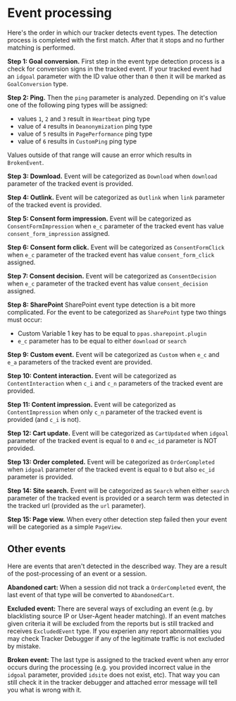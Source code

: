 # Event processing

Here's the order in which our tracker detects event types. The detection
process is completed with the first match. After that it stops and no
further matching is performed.

**Step 1: Goal conversion.** First step in the event type detection
process is a check for conversion signs in the tracked event. If your
tracked event had an `idgoal` parameter with the ID value other than `0`
then it will be marked as `GoalConversion` type.

**Step 2: Ping.** Then the `ping` parameter is analyzed. Depending on
it's value one of the following ping types will be assigned:

  - values `1`, `2` and `3` result in `Heartbeat` ping type
  - value of `4` results in `Deanonymization` ping type
  - value of `5` results in `PagePerformance` ping type
  - value of `6` results in `CustomPing` ping type

Values outside of that range will cause an error which results in
`BrokenEvent`.

**Step 3: Download.** Event will be categorized as `Download` when
`download` parameter of the tracked event is provided.

**Step 4: Outlink.** Event will be categorized as `Outlink` when `link`
parameter of the tracked event is provided.

**Step 5: Consent form impression.** Event will be categorized as
`ConsentFormImpression` when `e_c` parameter of the tracked event has
value `consent_form_impression` assigned.

**Step 6: Consent form click.** Event will be categorized as
`ConsentFormClick` when `e_c` parameter of the tracked event has value
`consent_form_click` assigned.

**Step 7: Consent decision.** Event will be categorized as
`ConsentDecision` when `e_c` parameter of the tracked event has value
`consent_decision` assigned.

**Step 8: SharePoint** SharePoint event type detection is a bit more
complicated. For the event to be categorized as `SharePoint` type two
things must occur:

  - Custom Variable 1 key has to be equal to `ppas.sharepoint.plugin`
  - `e_c` parameter has to be equal to either `download` or `search`

**Step 9: Custom event.** Event will be categorized as `Custom` when
`e_c` and `e_a` parameters of the tracked event are provided.

**Step 10: Content interaction.** Event will be categorized as
`ContentInteraction` when `c_i` and `c_n` parameters of the tracked
event are provided.

**Step 11: Content impression.** Event will be categorized as
`ContentImpression` when only `c_n` parameter of the tracked event is
provided (and `c_i` is not).

**Step 12: Cart update.** Event will be categorized as `CartUpdated`
when `idgoal` parameter of the tracked event is equal to `0` and `ec_id`
parameter is NOT provided.

**Step 13: Order completed.** Event will be categorized as
`OrderCompleted` when `idgoal` parameter of the tracked event is equal
to `0` but also `ec_id` parameter is provided.

**Step 14: Site search.** Event will be categorized as `Search` when
either `search` parameter of the tracked event is provided or a search
term was detected in the tracked url (provided as the `url` parameter).

**Step 15: Page view.** When every other detection step failed then your
event will be categoried as a simple `PageView`.

## Other events

Here are events that aren't detected in the described way. They are a
result of the post-processing of an event or a session.

**Abandoned cart:** When a session did not track a `OrderCompleted`
event, the last event of that type will be converted to `AbandonedCart`.

**Excluded event:** There are several ways of excluding an event (e.g.
by blacklisting source IP or User-Agent header matching). If an event
matches given criteria it will be excluded from the reports but is still
tracked and receives `ExcludedEvent` type. If you experien any report
abnormalities you may check Tracker Debugger if any of the legitimate
traffic is not excluded by mistake.

**Broken event:** The last type is assigned to the tracked event when
any error occurs during the processing (e.g. you provided incorrect
value in the `idgoal` parameter, provided `idsite` does not exist, etc).
That way you can still check it in the tracker debugger and attached
error message will tell you what is wrong with it.

